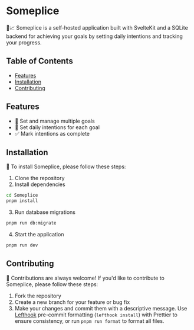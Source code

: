# Someplice

🎯📈 Someplice is a self-hosted application built with SvelteKit and a SQLite backend for achieving your goals by setting daily intentions and tracking your progress.

## Table of Contents

- [Features](#features)
- [Installation](#installation)
- [Contributing](#contributing)

## Features

- 🎯 Set and manage multiple goals
- 📅 Set daily intentions for each goal
- ✅ Mark intentions as complete

## Installation

🚀 To install Someplice, please follow these steps:

1. Clone the repository
2. Install dependencies

```bash
cd Someplice
pnpm install
```

3. Run database migrations

```bash
pnpm run db:migrate
```

4. Start the application

```bash
pnpm run dev
```

## Contributing

🙌 Contributions are always welcome! If you'd like to contribute to Someplice, please follow these steps:

1. Fork the repository
2. Create a new branch for your feature or bug fix
3. Make your changes and commit them with a descriptive message. Use [Lefthook](https://github.com/evilmartians/lefthook) pre-commit formatting (`lefthook install`) with Prettier to ensure consistency, or run `pnpm run format` to format all files.
